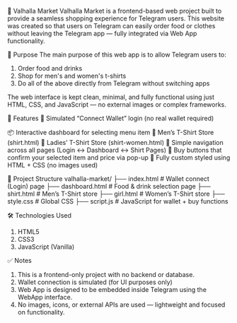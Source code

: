 🛒 Valhalla Market
Valhalla Market is a frontend-based web project built to provide a seamless shopping experience for Telegram users. This website was created so that users on Telegram can easily order food or clothes without leaving the Telegram app — fully integrated via Web App functionality.

🎯 Purpose
The main purpose of this web app is to allow Telegram users to:

1. Order food and drinks
2. Shop for men's and women's t-shirts
3. Do all of the above directly from Telegram without switching apps

The web interface is kept clean, minimal, and fully functional using just HTML, CSS, and JavaScript — no external images or complex frameworks.

🚀 Features
🔐 Simulated “Connect Wallet” login (no real wallet required)

📦 Interactive dashboard for selecting menu item
👕 Men’s T-Shirt Store (shirt.html)
👚 Ladies’ T-Shirt Store (shirt-women.html)
🧭 Simple navigation across all pages (Login ↔ Dashboard ↔ Shirt Pages)
🛒 Buy buttons that confirm your selected item and price via pop-up 
🎨 Fully custom styled using HTML + CSS (no images used)


📁 Project Structure
valhalla-market/
├── index.html             # Wallet connect (Login) page
├── dashboard.html         # Food & drink selection page
├── shirt.html             # Men’s T-Shirt store
├── girl.html              # Women’s T-Shirt store
├── style.css              # Global CSS
├── script.js              # JavaScript for wallet + buy functions


🛠️ Technologies Used
1. HTML5
2. CSS3
3. JavaScript (Vanilla)

✅ Notes
1. This is a frontend-only project with no backend or database.
2. Wallet connection is simulated (for UI purposes only)
3. Web App is designed to be embedded inside Telegram using the WebApp interface.
4. No images, icons, or external APIs are used — lightweight and focused on functionality.